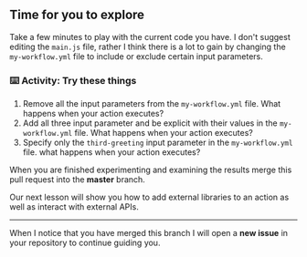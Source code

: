 ##  Time for you to explore

Take a few minutes to play with the current code you have.  I don't suggest editing the `main.js` file, rather I think there is a lot to gain by changing the `my-workflow.yml` file to include or exclude certain input parameters. 

### :keyboard: Activity: Try these things

1. Remove all the input parameters from the `my-workflow.yml` file.  What happens when your action executes?
2. Add all three input parameter and be explicit with their values in the `my-workflow.yml` file.  What happens when your action executes?
3. Specify only the `third-greeting` input parameter in the `my-workflow.yml` file.  what happens when your action executes?

When you are finished experimenting and examining the results merge this pull request into the **master** branch.  

Our next lesson will show you how to add external libraries to an action as well as interact with external APIs.

---

When I notice that you have merged this branch I will open a **new issue** in your repository to continue guiding you. 
